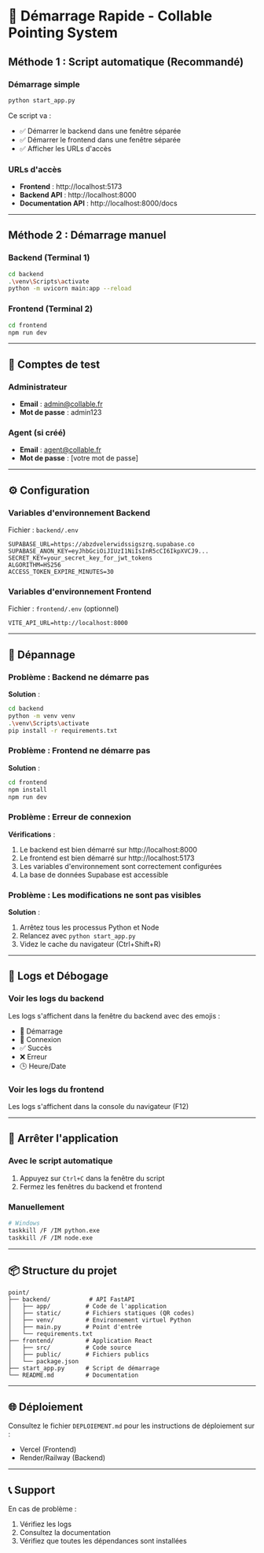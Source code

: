 # 🚀 Démarrage Rapide - Collable Pointing System

## Méthode 1 : Script automatique (Recommandé)

### Démarrage simple
```bash
python start_app.py
```

Ce script va :
- ✅ Démarrer le backend dans une fenêtre séparée
- ✅ Démarrer le frontend dans une fenêtre séparée
- ✅ Afficher les URLs d'accès

### URLs d'accès
- **Frontend** : http://localhost:5173
- **Backend API** : http://localhost:8000
- **Documentation API** : http://localhost:8000/docs

---

## Méthode 2 : Démarrage manuel

### Backend (Terminal 1)
```bash
cd backend
.\venv\Scripts\activate
python -m uvicorn main:app --reload
```

### Frontend (Terminal 2)
```bash
cd frontend
npm run dev
```

---

## 🔑 Comptes de test

### Administrateur
- **Email** : admin@collable.fr
- **Mot de passe** : admin123

### Agent (si créé)
- **Email** : agent@collable.fr
- **Mot de passe** : [votre mot de passe]

---

## ⚙️ Configuration

### Variables d'environnement Backend
Fichier : `backend/.env`
```
SUPABASE_URL=https://abzdvelerwidssigszrq.supabase.co
SUPABASE_ANON_KEY=eyJhbGciOiJIUzI1NiIsInR5cCI6IkpXVCJ9...
SECRET_KEY=your_secret_key_for_jwt_tokens
ALGORITHM=HS256
ACCESS_TOKEN_EXPIRE_MINUTES=30
```

### Variables d'environnement Frontend
Fichier : `frontend/.env` (optionnel)
```
VITE_API_URL=http://localhost:8000
```

---

## 🐛 Dépannage

### Problème : Backend ne démarre pas
**Solution** :
```bash
cd backend
python -m venv venv
.\venv\Scripts\activate
pip install -r requirements.txt
```

### Problème : Frontend ne démarre pas
**Solution** :
```bash
cd frontend
npm install
npm run dev
```

### Problème : Erreur de connexion
**Vérifications** :
1. Le backend est bien démarré sur http://localhost:8000
2. Le frontend est bien démarré sur http://localhost:5173
3. Les variables d'environnement sont correctement configurées
4. La base de données Supabase est accessible

### Problème : Les modifications ne sont pas visibles
**Solution** :
1. Arrêtez tous les processus Python et Node
2. Relancez avec `python start_app.py`
3. Videz le cache du navigateur (Ctrl+Shift+R)

---

## 📝 Logs et Débogage

### Voir les logs du backend
Les logs s'affichent dans la fenêtre du backend avec des emojis :
- 🚀 Démarrage
- 🔑 Connexion
- ✅ Succès
- ❌ Erreur
- 🕒 Heure/Date

### Voir les logs du frontend
Les logs s'affichent dans la console du navigateur (F12)

---

## 🛑 Arrêter l'application

### Avec le script automatique
1. Appuyez sur `Ctrl+C` dans la fenêtre du script
2. Fermez les fenêtres du backend et frontend

### Manuellement
```bash
# Windows
taskkill /F /IM python.exe
taskkill /F /IM node.exe
```

---

## 📦 Structure du projet

```
point/
├── backend/           # API FastAPI
│   ├── app/          # Code de l'application
│   ├── static/       # Fichiers statiques (QR codes)
│   ├── venv/         # Environnement virtuel Python
│   ├── main.py       # Point d'entrée
│   └── requirements.txt
├── frontend/         # Application React
│   ├── src/          # Code source
│   ├── public/       # Fichiers publics
│   └── package.json
├── start_app.py      # Script de démarrage
└── README.md         # Documentation
```

---

## 🌐 Déploiement

Consultez le fichier `DEPLOIEMENT.md` pour les instructions de déploiement sur :
- Vercel (Frontend)
- Render/Railway (Backend)

---

## 📞 Support

En cas de problème :
1. Vérifiez les logs
2. Consultez la documentation
3. Vérifiez que toutes les dépendances sont installées
